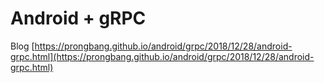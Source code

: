 # Android + gRPC

Blog [https://prongbang.github.io/android/grpc/2018/12/28/android-grpc.html](https://prongbang.github.io/android/grpc/2018/12/28/android-grpc.html)

